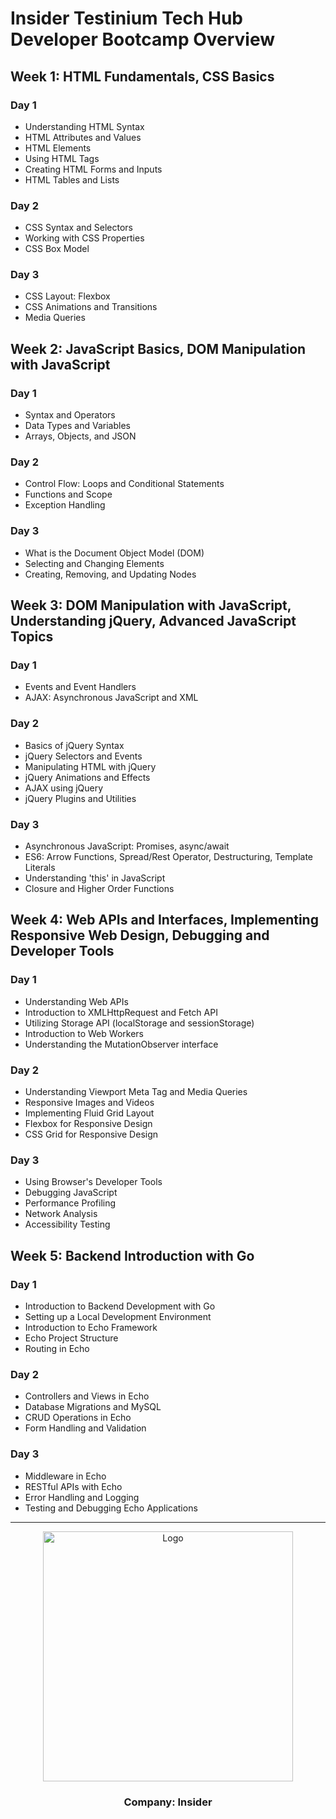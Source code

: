 # Insider Testinium Tech Hub Developer Bootcamp Overview

## Week 1: HTML Fundamentals, CSS Basics

### Day 1

- Understanding HTML Syntax
- HTML Attributes and Values
- HTML Elements
- Using HTML Tags
- Creating HTML Forms and Inputs
- HTML Tables and Lists

### Day 2

- CSS Syntax and Selectors
- Working with CSS Properties
- CSS Box Model

### Day 3

- CSS Layout: Flexbox
- CSS Animations and Transitions
- Media Queries

## Week 2: JavaScript Basics, DOM Manipulation with JavaScript

### Day 1

- Syntax and Operators
- Data Types and Variables
- Arrays, Objects, and JSON

### Day 2

- Control Flow: Loops and Conditional Statements
- Functions and Scope
- Exception Handling

### Day 3

- What is the Document Object Model (DOM)
- Selecting and Changing Elements
- Creating, Removing, and Updating Nodes

## Week 3: DOM Manipulation with JavaScript, Understanding jQuery, Advanced JavaScript Topics

### Day 1

- Events and Event Handlers
- AJAX: Asynchronous JavaScript and XML

### Day 2

- Basics of jQuery Syntax
- jQuery Selectors and Events
- Manipulating HTML with jQuery
- jQuery Animations and Effects
- AJAX using jQuery
- jQuery Plugins and Utilities

### Day 3

- Asynchronous JavaScript: Promises, async/await
- ES6: Arrow Functions, Spread/Rest Operator, Destructuring, Template Literals
- Understanding 'this' in JavaScript
- Closure and Higher Order Functions

## Week 4: Web APIs and Interfaces, Implementing Responsive Web Design, Debugging and Developer Tools

### Day 1

- Understanding Web APIs
- Introduction to XMLHttpRequest and Fetch API
- Utilizing Storage API (localStorage and sessionStorage)
- Introduction to Web Workers
- Understanding the MutationObserver interface

### Day 2

- Understanding Viewport Meta Tag and Media Queries
- Responsive Images and Videos
- Implementing Fluid Grid Layout
- Flexbox for Responsive Design
- CSS Grid for Responsive Design

### Day 3

- Using Browser's Developer Tools
- Debugging JavaScript
- Performance Profiling
- Network Analysis
- Accessibility Testing

## Week 5: Backend Introduction with Go

### Day 1

- Introduction to Backend Development with Go
- Setting up a Local Development Environment
- Introduction to Echo Framework
- Echo Project Structure
- Routing in Echo

### Day 2

- Controllers and Views in Echo
- Database Migrations and MySQL
- CRUD Operations in Echo
- Form Handling and Validation

### Day 3

- Middleware in Echo
- RESTful APIs with Echo
- Error Handling and Logging
- Testing and Debugging Echo Applications

---

<div align="center">
  <a href="https://useinsider.com/">
    <img src="https://github.com/user-attachments/assets/fa153402-c35b-4191-9d92-7ce4140bdb18" alt="Logo" width="400" height="400">
  </a>
<h3 align="center">Company: Insider</h3>
</div>
